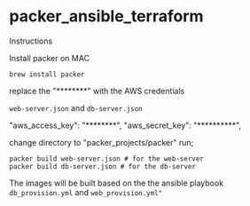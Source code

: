 # packer_ansible_terraform


Instructions

Install packer on MAC
```
brew install packer

```

replace the "********" with the AWS credentials

`web-server.json` and `db-server.json`

"aws_access_key": "********",
"aws_secret_key": "**********",


change directory to "packer_projects/packer" run;
```
packer build web-server.json # for the web-server
packer build db-server.json # for the db-server
```

The images will be built based on the the ansible playbook `db_provision.yml` and `web_provision.yml"`

